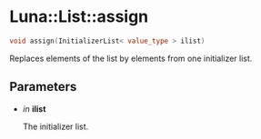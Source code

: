 # Luna::List::assign

```c++
void assign(InitializerList< value_type > ilist)
```

Replaces elements of the list by elements from one initializer list. 



## Parameters
* *in* **ilist**

    The initializer list. 

